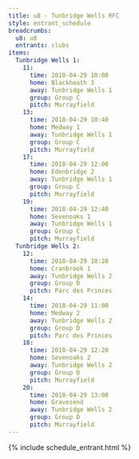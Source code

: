 ```yaml
---
title: u8 - Tunbridge Wells RFC
style: entrant_schedule
breadcrumbs:
  u8: u8
  entrants: clubs
items:
  Tunbridge Wells 1:
    11:
      time: 2018-04-29 10:00
      home: Blackheath 3
      away: Tunbridge Wells 1
      group: Group C
      pitch: Murrayfield
    13:
      time: 2018-04-29 10:40
      home: Medway 1
      away: Tunbridge Wells 1
      group: Group C
      pitch: Murrayfield
    17:
      time: 2018-04-29 12:00
      home: Edenbridge 2
      away: Tunbridge Wells 1
      group: Group C
      pitch: Murrayfield
    19:
      time: 2018-04-29 12:40
      home: Sevenoaks 1
      away: Tunbridge Wells 1
      group: Group C
      pitch: Murrayfield
  Tunbridge Wells 2:
    12:
      time: 2018-04-29 10:20
      home: Cranbrook 1
      away: Tunbridge Wells 2
      group: Group D
      pitch: Parc des Princes
    14:
      time: 2018-04-29 11:00
      home: Medway 2
      away: Tunbridge Wells 2
      group: Group D
      pitch: Parc des Princes
    18:
      time: 2018-04-29 12:20
      home: Sevenoaks 2
      away: Tunbridge Wells 2
      group: Group D
      pitch: Murrayfield
    20:
      time: 2018-04-29 13:00
      home: Gravesend
      away: Tunbridge Wells 2
      group: Group D
      pitch: Murrayfield
---
```


{% include schedule_entrant.html %}
